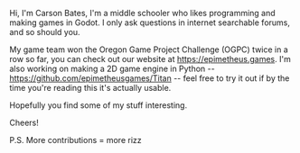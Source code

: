 Hi, I'm Carson Bates, I'm a middle schooler who likes programming and making games in Godot.
I only ask questions in internet searchable forums, and so should you.

My game team won the Oregon Game Project Challenge (OGPC) twice in a row so far, you can check out our website at https://epimetheus.games.
I'm also working on making a 2D game engine in Python -- https://github.com/epimetheusgames/Titan -- feel free to try it out if by the time you're reading this it's actually usable.

Hopefully you find some of my stuff interesting.

Cheers!

P.S. More contributions = more rizz
